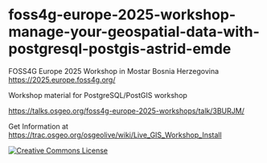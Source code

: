 # foss4g-europe-2025-workshop-manage-your-geospatial-data-with-postgresql-postgis-astrid-emde

FOSS4G Europe 2025 Workshop in Mostar Bosnia Herzegovina https://2025.europe.foss4g.org/

Workshop material for PostgreSQL/PostGIS workshop

https://talks.osgeo.org/foss4g-europe-2025-workshops/talk/3BURJM/

Get Information at https://trac.osgeo.org/osgeolive/wiki/Live_GIS_Workshop_Install

[![Creative Commons License](http://i.creativecommons.org/l/by-sa/4.0/88x31.png)](https://creativecommons.org/licenses/by-sa/4.0/)
